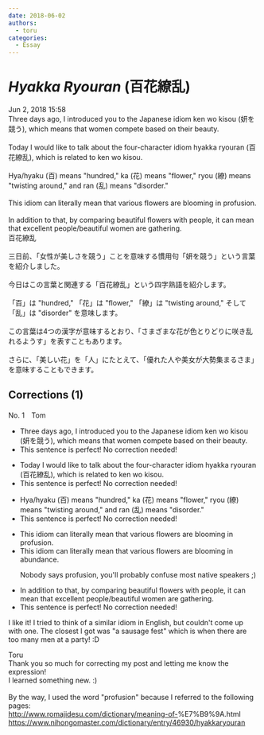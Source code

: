```yaml
---
date: 2018-06-02
authors:
  - toru
categories:
  - Essay
---
```


<h1 id="subject_show"><strong><em>Hyakka Ryouran</strong></em> (百花繚乱)</h1>
<div class="date">Jun 2, 2018 15:58</div>
<div id="post"><div id="body_show_ori">
Three days ago, I introduced you to the Japanese idiom ken wo kisou (妍を競う), which means that women compete based on their beauty.<br/><br/>Today I would like to talk about the four-character idiom hyakka ryouran (百花繚乱), which is related to ken wo kisou.<br/><br/>Hya/hyaku (百) means "hundred," ka (花) means "flower," ryou (繚) means "twisting around," and ran (乱) means "disorder."<br/><br/>This idiom can literally mean that various flowers are blooming in profusion.<br/><br/>In addition to that, by comparing beautiful flowers with people, it can mean that excellent people/beautiful women are gathering.
</div></div>

<!-- more -->

<div id="post_ja"><div id="body_show_mo">
百花繚乱<br/><br/>三日前、「女性が美しさを競う」ことを意味する慣用句「妍を競う」という言葉を紹介しました。<br/><br/>今日はこの言葉と関連する「百花繚乱」という四字熟語を紹介します。<br/><br/>「百」は "hundred," 「花」は "flower," 「繚」は "twisting around," そして「乱」は "disorder" を意味します。<br/><br/>この言葉は4つの漢字が意味するとおり、「さまざまな花が色とりどりに咲き乱れるようす」を表すこともあります。<br/><br/>さらに、「美しい花」を「人」にたとえて、「優れた人や美女が大勢集まるさま」を意味することもできます。
</div></div>

## Corrections (1)
<div id="block"><div class="first_name"> No. 1　<span class="just_name">Tom</span></div><div id="block2">
<ul class="correction_field">
<li class="incorrect">Three days ago, I introduced you to the Japanese idiom ken wo kisou (妍を競う), which means that women compete based on their beauty.</li>
<li class="corrected perfect">This sentence is perfect! No correction needed!</li>
</ul>
<ul class="correction_field">
<li class="incorrect">Today I would like to talk about the four-character idiom hyakka ryouran (百花繚乱), which is related to ken wo kisou.</li>
<li class="corrected perfect">This sentence is perfect! No correction needed!</li>
</ul>
<ul class="correction_field">
<li class="incorrect">Hya/hyaku (百) means "hundred," ka (花) means "flower," ryou (繚) means "twisting around," and ran (乱) means "disorder."</li>
<li class="corrected perfect">This sentence is perfect! No correction needed!</li>
</ul>
<ul class="correction_field">
<li class="incorrect">This idiom can literally mean that various flowers are blooming in profusion.</li>
<li class="corrected correct">
This idiom can literally mean that various flowers are blooming in <span class="f_blue">abundance</span>.
<p class="correction_comment">Nobody says profusion, you'll probably confuse most native speakers ;)</p>
</li>
</ul>
<ul class="correction_field">
<li class="incorrect">In addition to that, by comparing beautiful flowers with people, it can mean that excellent people/beautiful women are gathering.</li>
<li class="corrected perfect">This sentence is perfect! No correction needed!</li>
</ul>
<p class="comment_small">
 I like it! I tried to think of a similar idiom in English, but couldn't come up with one. The closest I got was "a sausage fest" which is when there are too many men at a party! :D
</p>

</div><div class="name"><span class="just_name">Toru</span><br>
Thank you so much for correcting my post and letting me know the expression!<br/>I learned something new. :)<br/><br/>By the way, I used the word "profusion" because I referred to the following pages:<br/><a href="http://www.romajidesu.com/dictionary/meaning-of-" target="_blank">http://www.romajidesu.com/dictionary/meaning-of-</a>%E7%B9%9A.html<br/><a href="https://www.nihongomaster.com/dictionary/entry/46930/hyakkaryouran" target="_blank">https://www.nihongomaster.com/dictionary/entry/46930/hyakkaryouran</a>
</div>
</div>
